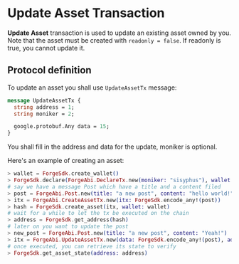 # Update Asset Transaction

**Update Asset** transaction is used to update an existing asset owned by you. Note that the asset must be created with `readonly = false`. If readonly is true, you cannot update it.

## Protocol definition

To update an asset you shall use `UpdateAssetTx` message:

```proto
message UpdateAssetTx {
  string address = 1;
  string moniker = 2;

  google.protobuf.Any data = 15;
}
```

You shall fill in the address and data for the update, moniker is optional.

Here's an example of creating an asset:

```elixir
> wallet = ForgeSdk.create_wallet()
> ForgeSdk.declare(ForgeAbi.DeclareTx.new(moniker: "sisyphus"), wallet: wallet)
# say we have a message Post which have a title and a content filed
> post = ForgeAbi.Post.new(title: "a new post", content: "hello world!")
> itx = ForgeAbi.CreateAssetTx.new(itx: ForgeSdk.encode_any!(post))
> hash = ForgeSdk.create_asset(itx, wallet: wallet)
# wait for a while to let the tx be executed on the chain
> address = ForgeSdk.get_address(hash)
# later on you want to update the post
> new_post = ForgeAbi.Post.new(title: "a new post", content: "Yeah!")
> itx = ForgeAbi.UpdateAssetTx.new(data: ForgeSdk.encode_any!(post), address: address)
# once executed, you can retrieve its state to verify
> ForgeSdk.get_asset_state(address: address)
```

